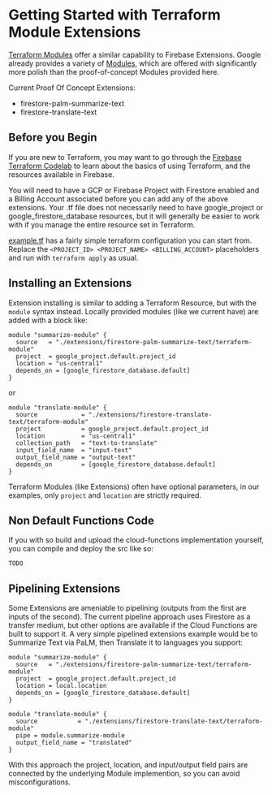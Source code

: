 # Getting Started with Terraform Module Extensions

[Terraform Modules](https://developer.hashicorp.com/terraform/language/modules) offer a similar capability to Firebase Extensions.  Google already provides a variety of [Modules](https://registry.terraform.io/namespaces/terraform-google-modules), which are offered with significantly more polish than the proof-of-concept Modules provided here. 

Current Proof Of Concept Extensions:
  * firestore-palm-summarize-text
  * firestore-translate-text

## Before you Begin
If you are new to Terraform, you may want to go through the [Firebase Terraform Codelab](https://firebase.google.com/codelabs/firebase-terraform#0) to learn about the basics of using Terraform, and the resources available in Firebase.  

You will need to have a GCP or Firebase Project with Firestore enabled and a Billing Account associated before you can add any of the above extensions.  Your .tf file does not necessarily need to have google_project or google_firestore_database resources, but it will generally be easier to work with if you manage the entire resource set in Terraform.

[example.tf](./example.tf) has a fairly simple terraform configuration you can start from.  Replace the ```<PROJECT_ID> <PROJECT_NAME> <BILLING_ACCOUNT>``` placeholders and run with ```terraform apply``` as usual.

## Installing an Extensions

Extension installing is similar to adding a Terraform Resource, but with the ```module``` syntax instead.  Locally provided modules (like we current have) are added with a block like:

```
module "summarize-module" {
  source   = "./extensions/firestore-palm-summarize-text/terraform-module"
  project  = google_project.default.project_id
  location = "us-central1"
  depends_on = [google_firestore_database.default]
}
```
or
```
module "translate-module" {
  source            = "./extensions/firestore-translate-text/terraform-module"
  project           = google_project.default.project_id
  location          = "us-central1"
  collection_path   = "text-to-translate"
  input_field_name  = "input-text"
  output_field_name = "output-text"
  depends_on        = [google_firestore_database.default]
}
```

Terraform Modules (like Extensions) often have optional parameters, in our examples, only ```project``` and ```location``` are strictly required.

## Non Default Functions Code
If you with so build and upload the cloud-functions implementation yourself, you can compile and deploy the src like so:
```
TODO
```

## Pipelining Extensions
Some Extensions are ameniable to pipelining (outputs from the first are inputs of the second).  The current pipeline approach uses Firestore as a transfer medium, but other options are available if the Cloud Functions are built to support it.  A very simple pipelined extensions example would be to Summarize Text via PaLM, then Translate it to languages you support:

```
module "summarize-module" {
  source   = "./extensions/firestore-palm-summarize-text/terraform-module"
  project  = google_project.default.project_id
  location = local.location
  depends_on = [google_firestore_database.default]
}

module "translate-module" {
  source           = "./extensions/firestore-translate-text/terraform-module"
  pipe = module.summarize-module
  output_field_name = "translated"
}
```

With this approach the project, location, and input/output field pairs are connected by the underlying Module implemention, so you can avoid misconfigurations.